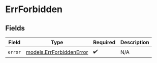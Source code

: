 # ErrForbidden


## Fields

| Field                                                      | Type                                                       | Required                                                   | Description                                                |
| ---------------------------------------------------------- | ---------------------------------------------------------- | ---------------------------------------------------------- | ---------------------------------------------------------- |
| `error`                                                    | [models.ErrForbiddenError](../models/errforbiddenerror.md) | :heavy_check_mark:                                         | N/A                                                        |